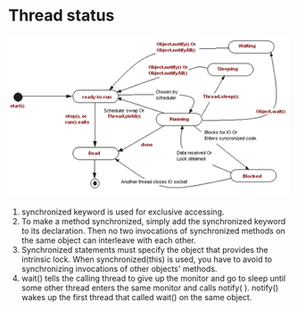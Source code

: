 # Thread status

![Thread status](../.gitbook/assets/image%20%284%29.png)

1. synchronized keyword is used for exclusive accessing. 
2. To make a method synchronized, simply add the synchronized keyword to its declaration. Then no two invocations of synchronized methods on the same object can interleave with each other. 
3. Synchronized statements must specify the object that provides the intrinsic lock. When synchronized\(this\) is used, you have to avoid to synchronizing invocations of other objects' methods.
4. wait\(\) tells the calling thread to give up the monitor and go to sleep until some other thread enters the same monitor and calls notify\( \). notify\(\) wakes up the first thread that called wait\(\) on the same object.

